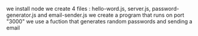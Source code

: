 we install node
we create 4 files : hello-word.js, server.js, password-generator.js  and email-sender.js
we create a program that runs on port "3000"
we use a fuction that generates random passwords and sending a email 
